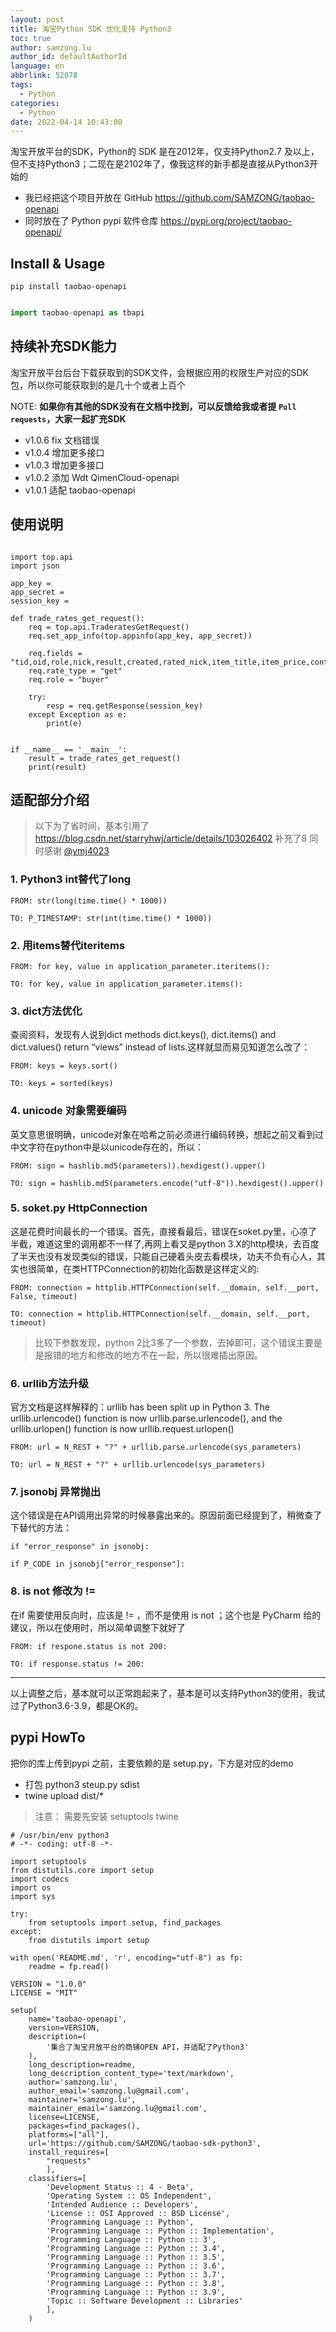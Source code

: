 ```yaml
---
layout: post
title: 淘宝Python SDK 优化支持 Python3
toc: true
author: samzong.lu
author_id: defaultAuthorId
language: en
abbrlink: 52078
tags:
  - Python
categories:
  - Python
date: 2022-04-14 10:43:00
---
```

淘宝开放平台的SDK，Python的 SDK 是在2012年，仅支持Python2.7 及以上，但不支持Python3；二现在是2102年了，像我这样的新手都是直接从Python3开始的

- 我已经把这个项目开放在 GitHub https://github.com/SAMZONG/taobao-openapi
- 同时放在了 Python pypi 软件仓库 https://pypi.org/project/taobao-openapi/

## Install & Usage

```shell
pip install taobao-openapi
```

```python

import taobao-openapi as tbapi

```


## 持续补充SDK能力

淘宝开放平台后台下载获取到的SDK文件，会根据应用的权限生产对应的SDK包，所以你可能获取到的是几十个或者上百个

NOTE: **如果你有其他的SDK没有在文档中找到，可以反馈给我或者提 `Pull requests`，大家一起扩充SDK**

- v1.0.6 fix 文档错误
- v1.0.4 增加更多接口
- v1.0.3 增加更多接口
- v1.0.2 添加 Wdt QimenCloud-openapi
- v1.0.1 适配 taobao-openapi


## 使用说明


```python3

import top.api
import json

app_key = 
app_secret = 
session_key = 

def trade_rates_get_request():
	req = top.api.TraderatesGetRequest()
	req.set_app_info(top.appinfo(app_key, app_secret))
	
	req.fields = "tid,oid,role,nick,result,created,rated_nick,item_title,item_price,content,reply,num_iid"
	req.rate_type = "get"
	req.role = "buyer"
	
	try:
		resp = req.getResponse(session_key)
	except Exception as e:
		print(e)


if __name__ == '__main__':
	result = trade_rates_get_request()
	print(result)

```


## 适配部分介绍


> 以下为了省时间，基本引用了 https://blog.csdn.net/starryhwj/article/details/103026402 补充了8
> 同时感谢 [@ymj4023](https://github.com/ymj4023)

### 1. Python3 int替代了long


```python3
FROM: str(long(time.time() * 1000))

TO: P_TIMESTAMP: str(int(time.time() * 1000))
```

### 2. 用items替代iteritems

```python3
FROM: for key, value in application_parameter.iteritems():

TO: for key, value in application_parameter.items():
```

### 3. dict方法优化

查阅资料，发现有人说到dict methods dict.keys(), dict.items() and dict.values() return “views” instead of lists.这样就显而易见知道怎么改了：

```python3
FROM: keys = keys.sort()

TO: keys = sorted(keys)
```

### 4. unicode 对象需要编码

英文意思很明确，unicode对象在哈希之前必须进行编码转换，想起之前又看到过中文字符在python中是以unicode存在的，所以：

```python3
FROM: sign = hashlib.md5(parameters)).hexdigest().upper()

TO: sign = hashlib.md5(parameters.encode("utf-8")).hexdigest().upper()
```

### 5. soket.py HttpConnection

这是花费时间最长的一个错误。首先，直接看最后，错误在soket.py里，心凉了半截，难道这里的调用都不一样了,再网上看又是python 3.X的http模块，去百度了半天也没有发现类似的错误，只能自己硬着头皮去看模块，功夫不负有心人，其实也很简单，在类HTTPConnection的初始化函数是这样定义的:

```python3
FROM: connection = httplib.HTTPConnection(self.__domain, self.__port, False, timeout)

TO: connection = httplib.HTTPConnection(self.__domain, self.__port, timeout)
```

> 比较下参数发现，python 2比3多了一个参数，去掉即可，这个错误主要是是报错的地方和修改的地方不在一起，所以很难插出原因。

### 6. urllib方法升级

官方文档是这样解释的：urllib has been split up in Python 3. The urllib.urlencode() function is now urllib.parse.urlencode(), and the urllib.urlopen() function is now urllib.request.urlopen()

```python3
FROM: url = N_REST + "?" + urllib.parse.urlencode(sys_parameters)

TO: url = N_REST + "?" + urllib.urlencode(sys_parameters)
```

### 7. jsonobj 异常抛出

这个错误是在API调用出异常的时候暴露出来的。原因前面已经提到了，稍微查了下替代的方法：

```python3
if "error_response" in jsonobj:

if P_CODE in jsonobj["error_response"]:
```


### 8. is not 修改为 !=

在if 需要使用反向时，应该是 != ，而不是使用  is not ；这个也是 PyCharm 给的建议，所以在使用时，所以简单调整下就好了

```python3
FROM: if respone.status is not 200:

TO: if response.status != 200:
```

---

以上调整之后，基本就可以正常跑起来了，基本是可以支持Python3的使用，我试过了Python3.6-3.9，都是OK的。



## pypi HowTo

把你的库上传到pypi 之前，主要依赖的是 setup.py，下方是对应的demo

- 打包 python3 steup.py sdist
- twine upload dist/*


> 注意： 需要先安装 setuptools twine

```python3
# /usr/bin/env python3
# -*- coding: utf-8 -*-

import setuptools
from distutils.core import setup
import codecs
import os
import sys

try:
	from setuptools import setup, find_packages
except:
	from distutils import setup

with open('README.md', 'r', encoding="utf-8") as fp:
	readme = fp.read()

VERSION = "1.0.0"
LICENSE = "MIT"

setup(
	name='taobao-openapi',
	version=VERSION,
	description=(
		'集合了淘宝开放平台的商铺OPEN API，并适配了Python3'
	),
	long_description=readme,
	long_description_content_type='text/markdown',
	author='samzong.lu',
	author_email='samzong.lu@gmail.com',
	maintainer='samzong.lu',
	maintainer_email='samzong.lu@gmail.com',
	license=LICENSE,
	packages=find_packages(),
	platforms=["all"],
	url='https://github.com/SAMZONG/taobao-sdk-python3',
	install_requires=[
		"requests"
		],
	classifiers=[
		'Development Status :: 4 - Beta',
		'Operating System :: OS Independent',
		'Intended Audience :: Developers',
		'License :: OSI Approved :: BSD License',
		'Programming Language :: Python',
		'Programming Language :: Python :: Implementation',
		'Programming Language :: Python :: 3',
		'Programming Language :: Python :: 3.4',
		'Programming Language :: Python :: 3.5',
		'Programming Language :: Python :: 3.6',
		'Programming Language :: Python :: 3.7',
		'Programming Language :: Python :: 3.8',
		'Programming Language :: Python :: 3.9',
		'Topic :: Software Development :: Libraries'
		],
	)
```